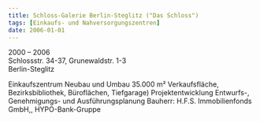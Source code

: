 ```yaml
---
title: Schloss-Galerie Berlin-Steglitz ("Das Schloss")
tags: [Einkaufs- und Nahversorgungszentren]
date: 2006-01-01
---
```

2000 – 2006<br/>
Schlossstr. 34-37, Grunewaldstr. 1-3<br/>
Berlin-Steglitz

Einkaufszentrum 
Neubau und Umbau 
35.000 m² Verkaufsfläche, Bezirksbibliothek, Büroflächen, Tiefgarage)
Projektentwicklung
Entwurfs-, Genehmigungs- und Ausführungsplanung
Bauherr: H.F.S. Immobilienfonds GmbH,, HYPO-Bank-Gruppe
